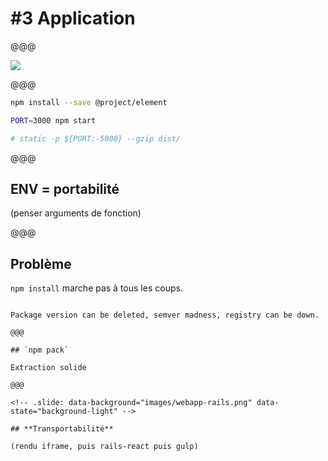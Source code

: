 <!-- .slide: data-state="contrasted" -->

# #3 **Application**

@@@

![](images/webapp.png)

@@@

```bash
npm install --save @project/element

PORT=3000 npm start

# static -p ${PORT:-5000} --gzip dist/
```

@@@

## ENV = **portabilité**

(penser arguments de fonction)

@@@

## Problème

`npm install` marche pas à tous les coups.

~~~~

Package version can be deleted, semver madness, registry can be down.

@@@

## `npm pack`

Extraction solide

@@@

<!-- .slide: data-background="images/webapp-rails.png" data-state="background-light" -->

## **Transportabilité**

(rendu iframe, puis rails-react puis gulp)
